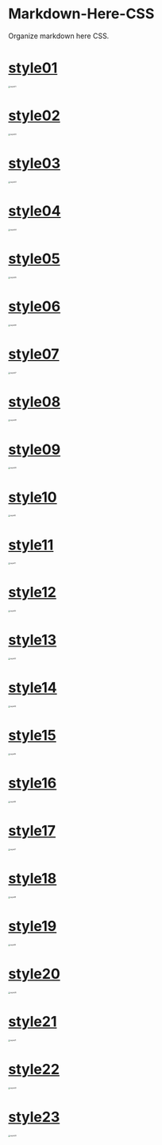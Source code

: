 # Markdown-Here-CSS
Organize markdown here CSS.

# [style01](style01/default.css)

<img src="style01/style01.png" alt="style01" style="zoom:25%;" />

# [style02](style02/style02.css)

<img src="style02/style02.png" alt="style02" style="zoom: 25%;" />

# [style03](style03/style03.css)

<img src="style03/style03.png" alt="style03" style="zoom:25%;" />

# [style04](style04/style04.css)

<img src="style04/style04.png" alt="style04" style="zoom:25%;" />

# [style05](style05/style05.css)

<img src="style05/style05.png" alt="style05" style="zoom:25%;" />

# [style06](style06/style06.css)

<img src="style06/style06.png" alt="style06" style="zoom:25%;" />


# [style07](style07/style07.css)

<img src="style07/style07.png" alt="style07" style="zoom:25%;" />


# [style08](style08/style08.css)

<img src="style08/style08.png" alt="style08" style="zoom:25%;" />


# [style09](style09/style09.css)

<img src="style09/style09.png" alt="style09" style="zoom:25%;" />


# [style10](style10/style10.css)

<img src="style10/style10.png" alt="style10" style="zoom:25%;" />

# [style11](style11/style11.css)

<img src="style11/style11.png" alt="style11" style="zoom:25%;" />

# [style12](style12/style12.css)

<img src="style12/style12.png" alt="style12" style="zoom:25%;" />

# [style13](style13/style13.css)

<img src="style13/style13.png" alt="style13" style="zoom:25%;" />

# [style14](style14/style14.css)

<img src="style14/style14.png" alt="style14" style="zoom:25%;" />

# [style15](style15/style15.css)

<img src="style15/style15.png" alt="style15" style="zoom:25%;" />

# [style16](style16/style16.css)

<img src="style16/style16.png" alt="style16" style="zoom:25%;" />

# [style17](style17/style17.css)

<img src="style17/style17.png" alt="style17" style="zoom:25%;" />

# [style18](style18/style18.css)

<img src="style18/style18.png" alt="style18" style="zoom:25%;" />

# [style19](style19/style19.css)

<img src="style19/style19.png" alt="style19" style="zoom:25%;" />

# [style20](style20/style20.css)

<img src="style20/style20.png" alt="style20" style="zoom:25%;" />

# [style21](style21/style21.css)

<img src="style21/style21.png" alt="style21" style="zoom:25%;" />

# [style22](style22/style22.css)

<img src="style22/style22.png" alt="style22" style="zoom:25%;" />

# [style23](style23/style23.css)

<img src="style23/style23.png" alt="style23" style="zoom:25%;" />
